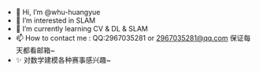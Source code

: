 - 👋 Hi, I’m @whu-huangyue
- 👀 I’m interested in SLAM
- 🌱 I’m currently learning CV & DL & SLAM
- 📫 How to contact me : QQ:2967035281 or 2967035281@qq.com 保证每天都看邮箱~
- ✨ 对数学建模各种赛事感兴趣~

<!---
whu-huangyue/whu-huangyue is a ✨ special ✨ repository because its `README.md` (this file) appears on your GitHub profile.
You can click the Preview link to take a look at your changes.
--->
